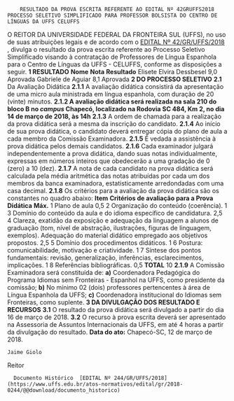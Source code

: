         RESULTADO DA PROVA ESCRITA REFERENTE AO EDITAL Nº 42GRUFFS2018 PROCESSO SELETIVO SIMPLIFICADO PARA PROFESSOR BOLSISTA DO CENTRO DE LÍNGUAS DA UFFS CELUFFS  

 O REITOR DA UNIVERSIDADE FEDERAL DA FRONTEIRA SUL (UFFS), no uso de suas atribuições legais e de acordo com o [EDITAL Nº 42/GR/UFFS/2018](https://www.uffs.edu.br/atos-normativos/edital/gr/2018-0042)  , divulga o resultado da prova escrita referente ao Processo Seletivo Simplificado visando à contratação de Professores de Língua Espanhola para o Centro de Línguas da UFFS - CELUFFS, conforme as disposições a seguir.  **1 RESULTADO**      **Nome**    **Nota**    **Resultado**      Elisete Elvira Dessbesel   9,0   Aprovada     Gabriele de Aguiar   8,1   Aprovada      **2 DO PROCESSO SELETIVO**  **2.1** Da Avaliação Didática **2.1.1** A avaliação didática consistirá da apresentação de uma micro aula ministrada em língua espanhola, com duração de 20 (vinte) minutos. **2.1.2 A avaliação didática será realizada na sala 210 do bloco B no *campus* Chapecó, localizado na Rodovia SC 484, Km 2, no dia 14 de março de 2018, às 14h**  **2.1.3** A ordem de chamada para a realização da prova didática será a mesma da inscrição do candidato. **2.1.4** Ao início de sua prova didática, o candidato deverá entregar cópia do plano de aula a cada membro da Comissão Examinadora. **2.1.5** É vedada a assistência à prova didática pelos demais candidatos. **2.1.6** Cada examinador julgará independentemente a prova didática, dando suas notas individualmente, expressas em números inteiros que obedecerão a uma gradação de 0 (zero) a 10 (dez). **2.1.7** A nota de cada candidato na prova didática será calculada pela média aritmética das notas atribuídas por cada um dos membros da banca examinadora, estatisticamente arredondadas com uma casa decimal. **2.1.8** Os critérios para a avaliação da prova didática são os constantes no quadro abaixo:     **Item**    **Critérios de avaliação para a Prova Didática**    **Máx.**      1   Plano de aula   0,5     2   Organização do conteúdo (coerência).   1     3   Domínio do conteúdo da aula e do idioma específico de candidatura.   2,5     4   Clareza, exatidão da exposição e adequação da linguagem a alunos de graduação (tom, nível de abstração, ilustrações, figuras de linguagem, exemplos). Adequação do material didático empregado aos objetivos propostos.   2,5     5   Domínio dos procedimentos didáticos.   1     6   Postura: comunicabilidade, motivação e criatividade.   1     7   Síntese dos pontos fundamentais: revisão, generalização, inferências, esclarecimentos, implicações.   1     8   Referências bibliográficas.   0,5         **TOTAL**    10      **2.1.9** A Comissão Examinadora será constituída de: **a)** Coordenadora Pedagógica do Programa Idiomas sem Fronteiras - Espanhol na UFFS, como presidente da comissão; **b)** No mínimo 02 (dois) professores pertencentes à área de Língua Espanhola da UFFS; **c)** Coordenadora institucional do Idiomas sem Fronteiras, como suplente.  **3 DA DIVULGAÇÃO DOS RESULTADO E RECURSOS**  **3.1** O resultado da prova didática será divulgado a partir do dia 16 de março de 2018. **3.2** O recurso à prova escrita deverá ser apresentado na Assessoria de Assuntos Internacionais da UFFS, em até 4 horas a partir da divulgação do resultado.      **Data do ato:** Chapecó-SC, 12 de março de 2018.   
 

    Jaime Giolo   
 Reitor 

      Documento Histórico  [EDITAL Nº 244/GR/UFFS/2018](https://www.uffs.edu.br/atos-normativos/edital/gr/2018-0244/@@download/documento_historico)     
      